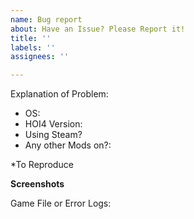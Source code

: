 ```yaml
---
name: Bug report
about: Have an Issue? Please Report it!
title: ''
labels: ''
assignees: ''

---
```


Explanation of Problem:

- OS:
- HOI4 Version: 
- Using Steam?
- Any other Mods on?: 

*To Reproduce

**Screenshots**

Game File or Error Logs:
